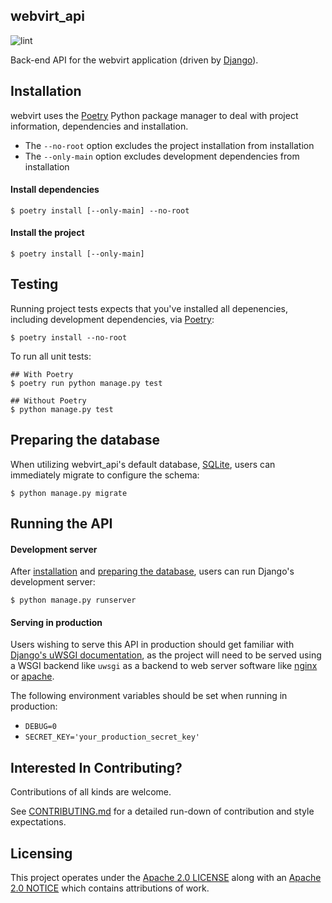 webvirt_api
-----------

![lint](https://github.com/kevr/webvirt_api/actions/workflows/lint.yaml/badge.svg)

Back-end API for the webvirt application (driven by [Django](https://www.djangoproject.com/)).

Installation
------------

webvirt uses the [Poetry](https://python-poetry.org/) Python package manager
to deal with project information, dependencies and installation.

- The `--no-root` option excludes the project installation from installation
- The `--only-main` option excludes development dependencies from installation

#### Install dependencies

    $ poetry install [--only-main] --no-root

#### Install the project

    $ poetry install [--only-main]

Testing
-------

Running project tests expects that you've installed all depenencies,
including development dependencies, via [Poetry](https://python-poetry.org/):

    $ poetry install --no-root

To run all unit tests:

    ## With Poetry
    $ poetry run python manage.py test

    ## Without Poetry
    $ python manage.py test

Preparing the database
----------------------

When utilizing webvirt_api's default database,
[SQLite](https://www.sqlite.org/index.html), users can immediately migrate
to configure the schema:

    $ python manage.py migrate

Running the API
---------------

#### Development server

After [installation](#installation) and
[preparing the database](#preparing-the-database), users can run Django's
development server:

    $ python manage.py runserver

#### Serving in production

Users wishing to serve this API in production should get familiar with
[Django's uWSGI documentation](https://docs.djangoproject.com/en/4.1/howto/deployment/wsgi/uwsgi/),
as the project will need to be served using a WSGI backend like `uwsgi` as a
backend to web server software like [nginx](https://www.nginx.com/) or
[apache](https://www.apache.org/).

The following environment variables should be set when running in
production:

- `DEBUG=0`
- `SECRET_KEY='your_production_secret_key'`

Interested In Contributing?
---------------------------

Contributions of all kinds are welcome.

See [CONTRIBUTING.md](CONTRIBUTING.md) for a detailed run-down of
contribution and style expectations.

Licensing
---------

This project operates under the [Apache 2.0 LICENSE](LICENSE) along with
an [Apache 2.0 NOTICE](NOTICE) which contains attributions of work.
